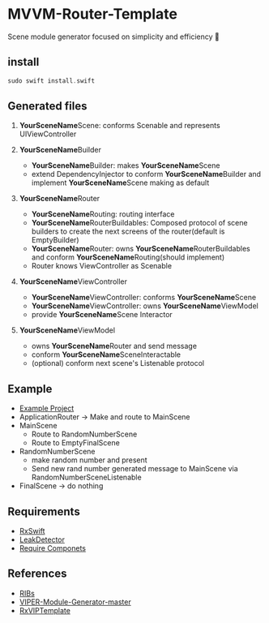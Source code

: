 # MVVM-Router-Template
Scene module generator focused on simplicity and efficiency 🤪


## install

```swift
sudo swift install.swift
```



## Generated files

1. **YourSceneName**Scene: conforms Scenable and represents UIViewController

1. **YourSceneName**Builder

   - **YourSceneName**Builder: makes **YourSceneName**Scene
   - extend DependencyInjector to conform **YourSceneName**Builder and implement **YourSceneName**Scene making as default

2. **YourSceneName**Router

   - **YourSceneName**Routing: routing interface
   - **YourSceneName**RouterBuildables: Composed protocol of scene builders to create the next screens of the router(default is EmptyBuilder)
   - **YourSceneName**Router: owns **YourSceneName**RouterBuildables and conform **YourSceneName**Routing(should implement)
   - Router knows ViewController as Scenable

3. **YourSceneName**ViewController

   - **YourSceneName**ViewController: conforms **YourSceneName**Scene
   - **YourSceneName**ViewController: owns **YourSceneName**ViewModel
   - provide **YourSceneName**Scene Interactor

4. **YourSceneName**ViewModel
   - owns **YourSceneName**Router and send message
   - conform **YourSceneName**SceneInteractable
   - (optional) conform next scene's Listenable protocol

     

## Example

- [Example Project](https://github.com/sudopark/MVVM-Router-Template/tree/master/Example/TemplateExample)
- ApplicationRouter -> Make and route to MainScene
- MainScene
    -  Route to RandomNumberScene
    -  Route to EmptyFinalScene
- RandomNumberScene
    -  make random number and present
    -  Send new rand number generated message to MainScene via RandomNumberSceneListenable
- FinalScene -> do nothing


## Requirements

- [RxSwift](https://github.com/ReactiveX/RxSwift)
- [LeakDetector](https://github.com/uber/RIBs/blob/master/ios/RIBs/Classes/LeakDetector/LeakDetector.swift)
- [Require Componets](https://github.com/sudopark/MVVM-Router-Template/tree/master/Require%20Componets)
    

## References

- [RIBs](https://github.com/uber/RIBs)
- [VIPER-Module-Generator-master](https://github.com/Kaakati/VIPER-Module-Generator)
- [RxVIPTemplate](https://github.com/GeekTree0101/RxVIPTemplate)

